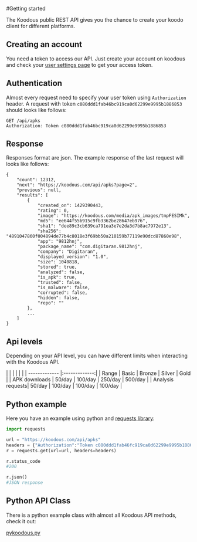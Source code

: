 #Getting started

The Koodous public REST API gives you the chance to create your koodo client for different platforms.

## Creating an account

You need a token to access our API. Just create your account on koodous and check 
your [user settings page](//koodous.com/settings/profile) to get your access token.

## Authentication

Almost every request need to specify your user token using `Authorization` header. A request with token `c080ddd1fab46bc919ca0d62299e9995b1886853` should looks like follows:

```
GET /api/apks
Authorization: Token c080ddd1fab46bc919ca0d62299e9995b1886853
```

## Response

Responses format are json. The example response of the last request will looks like follows:

```
{
    "count": 12312,
    "next": "https://koodous.com/api/apks?page=2",
    "previous": null,
    "results": [
        {
            "created_on": 1429390443,
            "rating": 0,
            "image": "https://koodous.com/media/apk_images/tmpFESIMk",
            "md5": "ee644f55b915c9fb3362be28647eb976",
            "sha1": "dee89c3cb639ca791ea3e7e2da3d7b8ac7972e13",
            "sha256": "4891047860f004894de77b4c8018e3f69bb50a210159b77119e90dcd87860e98",
            "app": "9812hnj",
            "package_name": "com.digitaran.9812hnj",
            "company": "Digitaran",
            "displayed_version": "1.0",
            "size": 1040818,
            "stored": true,
            "analyzed": false,
            "is_apk": true,
            "trusted": false,
            "is_malware": false,
            "corrupted": false,
            "hidden": false,
            "repo": ""
        },
        ...
    ]
}
```

## Api levels

Depending on your API level, you can have different limits when interacting with the Koodous API.

| | | | | |
| ------------- |:-------------:|
| Range | Basic | Bronze | Silver | Gold |
| APK downloads | 50/day | 100/day | 250/day | 500/day |
| Analysis requests| 50/day | 100/day | 100/day | 100/day |


## Python example

Here you have an example using python and [requests library](http://docs.python-requests.org/en/latest/):

```python
import requests

url = "https://koodous.com/api/apks"
headers = {"Authorization":"Token c080ddd1fab46fc919ca0d62299e9995b1886853"}
r = requests.get(url=url, headers=headers)

r.status_code
#200

r.json()
#JSON response
```

## Python API Class

There is a python example class with almost all Koodous API methods, check it out:

[pykoodous.py](https://github.com/Koodous/Scripts/blob/master/pykoodous.py)
